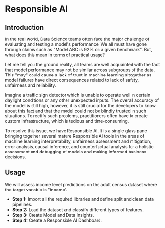 # Responsible AI

## Introduction

In the real world, Data Science teams often face the major challenge of evaluating and testing a model's performance. We all must have gone through claims such as "Model ABC is 92% on a given benchmark". But, what does this mean in terms of practical usage? 


Let me tell you the ground reality, all teams are well acquainted with the fact that model performance may not be similar across subgroups of the data. This "may" could cause a lack of trust in machine learning altogether as model failures have direct consequences related to lack of safety, unfairness and reliability. 


Imagine a traffic sign detector which is unable to operate well in certain daylight conditions or any other unexpected inputs. The overall accuracy of the model is still high, however, it is still crucial for the developers to know about this fact and that the model could not be blindly trusted in such situations. To rectify such problems, practitioners often have to create custom infrastructure, which is tedious and time-consuming. 

To resolve this issue, we have Responsible AI. It is a single glass pane bringing together several mature Responsible AI tools in the areas of machine learning interpretability, unfairness assessment and mitigation, error analysis, causal inference, and counterfactual analysis for a holistic assessment and debugging of models and making informed business decisions. 

## Usage
We will assess income level predictions on the adult census dataset where the target variable is "income". 

* **Step 1:** Import all the required libraries and define split and clean data pipelines. 
* **Step 2:** Load the dataset and classify different types of features.
* **Step 3:** Create Model and Data Insights.
* **Step 4:** Create a Responsible AI Dashboard.



